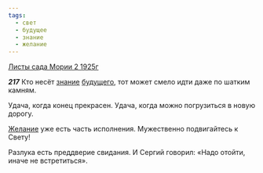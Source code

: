 ```yaml
---
tags:
  - свет
  - будущее
  - знание
  - желание
---
```


[Листы сада Мории 2 1925г](/agni/1925)

___217___
Кто несёт [знание](/tag/#знание) [будущего](/tag/#будущее), тот может смело идти даже по шатким камням.   

Удача, когда конец прекрасен. Удача, когда можно погрузиться в новую дорогу.   

[Желание](/tag/#желание) уже есть часть исполнения. Мужественно подвигайтесь к Свету!   

Разлука есть преддверие свидания. И Сергий говорил: «Надо отойти, иначе не встретиться».   

